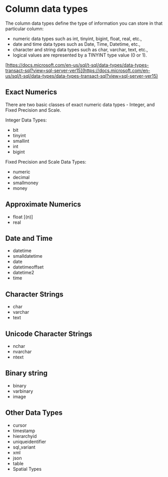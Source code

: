 # Column data types

The column data types define the type of information you can store in that particular column:

* numeric data types such as int, tinyint, bigint, float, real, etc.,
* date and time data types such as Date, Time, Datetime, etc.,
* character and string data types such as char, varchar, text, etc.,
* logical values are represented by a TINYINT type value (0 or 1).

[https://docs.microsoft.com/en-us/sql/t-sql/data-types/data-types-transact-sql?view=sql-server-ver15](https://docs.microsoft.com/en-us/sql/t-sql/data-types/data-types-transact-sql?view=sql-server-ver15)

## Exact Numerics

There are two basic classes of exact numeric data types - Integer, and Fixed Precision and Scale.

Integer Data Types:
* bit 
* tinyint 
* smallint 
* int 
* bigint

Fixed Precision and Scale Data Types:
* numeric 
* decimal 
* smallmoney 
* money

## Approximate Numerics

* float [(n)] 
* real

## Date and Time

* datetime 
* smalldatetime
* date
* datetimeoffset 
* datetime2 
* time

## Character Strings

* char
* varchar
* text

## Unicode Character Strings

* nchar 
* nvarchar 
* ntext

## Binary string

* binary 
* varbinary 
* image

## Other Data Types

* cursor 
* timestamp 
* hierarchyid 
* uniqueidentifier 
* sql_variant
* xml
* json
* table
* Spatial Types
